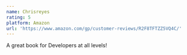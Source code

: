```yaml
---
name: Chrisreyes
rating: 5
platform: Amazon
url: 'https://www.amazon.com/gp/customer-reviews/R2F8TFTZZ5VQ4C/'
---
```


A great book for Developers at all levels!
